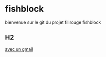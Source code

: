 # fishblock
bienvenue sur le git du projet fil rouge fishblock
## H2
[avec un gmail]( https://mail.google.com/mail/u/2/#inbox/15c12bfcb5857afe)
